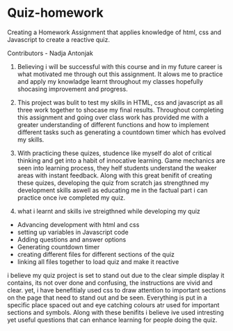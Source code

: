 # Quiz-homework

Creating a Homework Assignment that applies knowledge of html, css and Javascript to create a reactive quiz.

Contributors -
Nadja Antonjak 

1. Believing i will be successful with this course and in my future career is what motivated me through out this assignment. It alows me to practice and apply my knowladge learnt  throughout my classes hopefully shocasing improvement and progress.

2. This project was bulit to test my skills in HTML, css and javascript as all three work together to shocase my final results. Throughout completing this assignment and going over class work has provided me with a greater understanding of different functions and how to implement different tasks such as generating a countdown timer which has evolved my skills.

3. With practicing these quizes, studence like myself do alot of critical thinking and get into a habit of innocative learning. Game mechanics are seen into learning process, they helf students understand the weaker areas with instant feedback. Along with this great benifit of creating these quizes, developing the quiz from scratch jas strengthned my development skills aswell as educating me in the factual part i can practice once ive completed my quiz.

4. what i learnt and skills ive streigthned while developing my quiz 
- Advancing development with html and css
- setting up variables in Javascript code
- Adding questions and answer options
- Generating countdown timer
- creating different files for different sections of the quiz 
- linking all files together to load quiz and make it reactive

i believe my quiz project is set to stand out due to the clear simple display it contains, its not over done and confusing, the instructions are vivid and clear. yet, i have benefitialy used css to draw attention to important sections on the page that need to stand out and be seen. Everything is put in a specific place spaced out and eye catching colours atr used for important sections and symbols. Along with these benifits i believe ive used intresting yet useful questions that can enhance learning for people doing the quiz.
